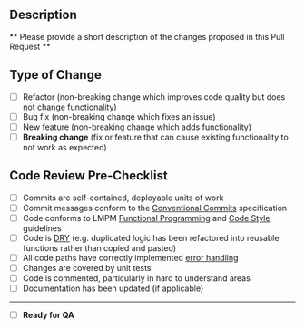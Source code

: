 ## Description
** Please provide a short description of the changes proposed in this Pull Request **

## Type of Change
- [ ] Refactor (non-breaking change which improves code quality but does not change functionality)
- [ ] Bug fix (non-breaking change which fixes an issue)
- [ ] New feature (non-breaking change which adds functionality)
- [ ] **Breaking change** (fix or feature that can cause existing functionality to not work as expected)

## Code Review Pre-Checklist
- [ ] Commits are self-contained, deployable units of work
- [ ] Commit messages conform to the [Conventional Commits](https://www.conventionalcommits.org/en/v1.0.0/#summary) specification
- [ ] Code conforms to LMPM [Functional Programming](https://inhabitiq.atlassian.net/wiki/spaces/LMP/pages/3025043460/4.+Functional+Programming) and [Code Style](https://inhabitiq.atlassian.net/wiki/spaces/LMP/pages/3024912390/5.+Code+Style) guidelines
- [ ] Code is [DRY](https://en.wikipedia.org/wiki/Don%27t_repeat_yourself) (e.g. duplicated logic has been refactored into reusable functions rather than copied and pasted)
- [ ] All code paths have correctly implemented [error handling](https://inhabitiq.atlassian.net/wiki/spaces/LMP/pages/3025043480/7.+Error+Handling)
- [ ] Changes are covered by unit tests
- [ ] Code is commented, particularly in hard to understand areas
- [ ] Documentation has been updated (if applicable)

---

- [ ] **Ready for QA**
